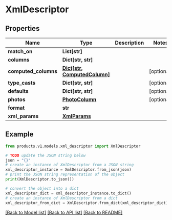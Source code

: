 # XmlDescriptor


## Properties

Name | Type | Description | Notes
------------ | ------------- | ------------- | -------------
**match_on** | **List[str]** |  | 
**columns** | **Dict[str, str]** |  | 
**computed_columns** | [**Dict[str, ComputedColumn]**](ComputedColumn.md) |  | [optional] 
**type_casts** | **Dict[str, str]** |  | [optional] 
**defaults** | **Dict[str, str]** |  | [optional] 
**photos** | [**PhotoColumn**](PhotoColumn.md) |  | [optional] 
**format** | **str** |  | 
**xml_params** | [**XmlParams**](XmlParams.md) |  | 

## Example

```python
from products.v1.models.xml_descriptor import XmlDescriptor

# TODO update the JSON string below
json = "{}"
# create an instance of XmlDescriptor from a JSON string
xml_descriptor_instance = XmlDescriptor.from_json(json)
# print the JSON string representation of the object
print(XmlDescriptor.to_json())

# convert the object into a dict
xml_descriptor_dict = xml_descriptor_instance.to_dict()
# create an instance of XmlDescriptor from a dict
xml_descriptor_from_dict = XmlDescriptor.from_dict(xml_descriptor_dict)
```
[[Back to Model list]](../README.md#documentation-for-models) [[Back to API list]](../README.md#documentation-for-api-endpoints) [[Back to README]](../README.md)


